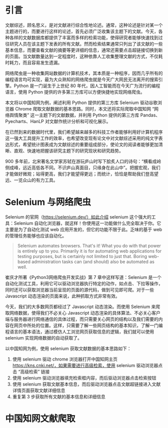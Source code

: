 # 引言

文献综述，顾名思义，是对文献进行综合性地论述。通常，这种论述是针对某一个主题进行的，而要进行这样的论述，首先必须广泛收集该主题下的文献。今天，各种各样的文献数据库都提供了丰富而多样的检索功能，使得研究者能够快速找到过往研究人员在该主题下发表的所有文献。然而检索结果通常只列出了该文献的一些基本信息，而要查看文献的摘要等更详细的信息，通常还需要点击超链接切换到新的页面。当文献数量达到一定程度时，这种依靠人工收集整理文献的方式，不仅耗时耗力，而且容易发生遗漏。

网络爬虫是一种收集网站数据的计算机技术，其本质是一种程序，因而几乎所有的编程语言均可实现，最为大众熟知的网络爬虫就是今天广大网民无法离开的搜索引擎。Python 是一门诞生于上世纪 80 年代，因人工智能而在今天广为流行的编程语言，使用 Python 提供的许多第三方库可以方便快捷地实现网络爬虫。

本文将以中国知网为例，阐述利用 Python 提供的第三方库 Selenium 驱动谷歌浏览器 Chrome 爬取文献数据的基本思路。同时，本文还将实际爬取中国知网 “网络舆情聚类” 这一主题下的文献数据，并利用 Python 提供的第三方库 Pandas、Pyecharts、HanLP 对文献作统计分析和可视化展示。

在已然到来的数据时代里，我们希望越来越多的科技工作者能够利用好计算机程序这一强大工具提升工作的效率，也希望改变现有论文中对文献综述采用的纯文字表达形式，希望统计图表成为文献综述的重要组成部分，使论文的阅读者能够更加清晰、直观、快速地把握该研究主题下的研究现状和研究趋势。

900 多年前，北宋著名文学家苏轼在游玩庐山时写下脍炙人口的诗句：“横看成岭侧成峰，远近高低各不同。不识庐山真面目，只缘身在此山中”。把握宏观，我们才能做好微观；站得更高，我们才能望得更远；而统计，恰恰是帮助我们登高望远、一览众山的有力工具。

# Selenium 与网络爬虫

Selenium 的官网（https://selenium.dev/）如此介绍 selenium 这个强大的工具：Selenium 自动化浏览器，就这样！你使用这一功能做什么完全取决于你。它主要是为了自动化测试 web 应用开发的，但它的功能不限于此。乏味的基于 web 的管理任务能够也应该自动化。

> Selenium automates browsers. That's it! What you do with that power is entirely up to you. Primarily it is for automating web applications for testing purposes, but is certainly not limited to just that. Boring web-based administration tasks can (and should) also be automated as well.

崔庆才所著《Python3网络爬虫开发实战》第 7 章中这样写道：Selenium 是一个自动化测试工具，利用它可以驱动浏览器执行特定的动作，如点击、下拉等操作，同时还可以获取浏览器当前呈现的页面的源代码，做到可见即可爬。对于一些 Javascript 动态渲染的页面来说，此种抓取方式非常有效。

今天，我们的大多数网页都经过了 Javascript 动态渲染。而使用 Selenium 来爬取网络数据，使得我们不必关心 Javascript 动态渲染的具体算法、不必关心客户端与服务器进行网络通信的具体过程，而只需要关心网页的结构以及我们需要的内容在网页中所处的位置。这样，只需要了解一些网页结构的基本知识，了解一门编程语言的基本语法，通过模仿人工浏览网页获取信息的逻辑，我们就可以使用 selenium 实现网络数据的自动获取了。

以中国知网为例，使用 selenium 获取文献数据的基本思路如下：

1. 使用 selenium 驱动 chrome 浏览器打开中国知网主页 https://kns.cnki.net/，如果需要进行高级检索，使用 selenium 驱动浏览器点击 “高级检索” 链接
2. 使用 selenium 驱动浏览器填充检索框内容，而后驱动浏览器点击检索按钮
3. 使用 selenium 获取文献基本信息，而后驱动浏览器点击文献超链接进入文献详情页面获取文献详细信息
4. 重复第 3 步获取所有文献的基本信息和详细信息

# 中国知网文献爬取

 

